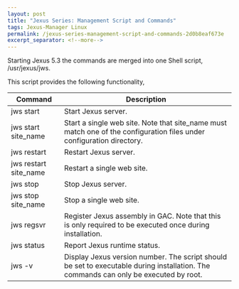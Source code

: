 ```yaml
---
layout: post
title: "Jexus Series: Management Script and Commands"
tags: Jexus-Manager Linux
permalink: /jexus-series-management-script-and-commands-2d0b8eaf673e
excerpt_separator: <!--more-->
---
```

Starting Jexus 5.3 the commands are merged into one Shell script, /usr/jexus/jws.
<!--more-->

This script provides the following functionality,

| Command | Description |
| ------- | ----------- |
| jws start | Start Jexus server. |
| jws start site_name | Start a single web site. Note that site_name must match one of the configuration files under configuration directory. |
| jws restart | Restart Jexus server. |
| jws restart site_name | Restart a single web site. |
| jws stop | Stop Jexus server. |
| jws stop site_name | Stop a single web site. |
| jws regsvr | Register Jexus assembly in GAC. Note that this is only required to be executed once during installation. |
| jws status | Report Jexus runtime status. |
| jws -v | Display Jexus version number. The script should be set to executable during installation. The commands can only be executed by root. |

